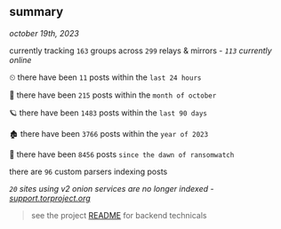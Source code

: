 
## summary
_october 19th, 2023_

currently tracking `163` groups across `299` relays & mirrors - _`113` currently online_

⏲ there have been `11` posts within the `last 24 hours`

🦈 there have been `215` posts within the `month of october`

🪐 there have been `1483` posts within the `last 90 days`

🏚 there have been `3766` posts within the `year of 2023`

🦕 there have been `8456` posts `since the dawn of ransomwatch`

there are `96` custom parsers indexing posts

_`20` sites using v2 onion services are no longer indexed - [support.torproject.org](https://support.torproject.org/onionservices/v2-deprecation/)_

> see the project [README](https://github.com/joshhighet/ransomwatch#ransomwatch--) for backend technicals
